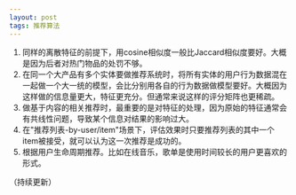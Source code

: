 ```yaml
---
layout: post
tags: 推荐算法
---
```


1. 同样的离散特征的前提下，用cosine相似度一般比Jaccard相似度要好。大概是因为后者对热门物品的处罚不够。
2. 在同一个大产品有多个实体要做推荐系统时，将所有实体的用户行为数据混在一起做一个大一统的模型，会比分别用各自的行为数据做模型要好。大概因为这样做的信息量更大，特征更充分。但通常来说这样的评分矩阵也更稀疏。
3. 做基于内容的相关推荐时，最重要的是对特征的处理，因为原始的特征通常会有共线性问题，导致某个信息对结果的影响过大。
4. 在"推荐列表-by-user/item"场景下，评估效果时只要推荐列表的其中一个item被接受，就可以认为这一次推荐是成功的。
5. 根据用户生命周期推荐。比如在线音乐，歌单是使用时间较长的用户更喜欢的形式。

（持续更新）
